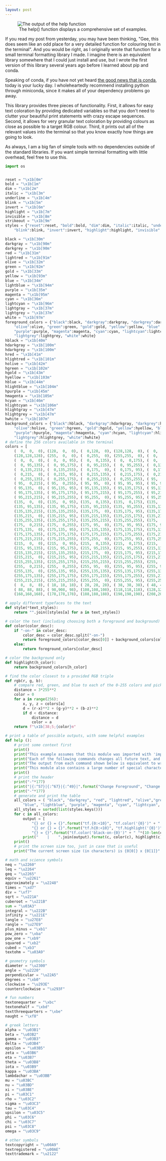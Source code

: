 ```yaml
---
layout: post
---
```


<figure>
  <img src="https://albatroxx.github.io/images/terminal_formatting.png" alt="The output of the help function"/>
  <figcaption style="text-align:center;">The help() function displays a comprehensive set of examples.</figcaption>
</figure>

If you read my post from yesterday, you may have been thinking, "Gee, this does seem like an odd place for a very detailed function for colouring text in the terminal". And you would be right, as I originally wrote that function for a small terminal formatting library I made. I imagine there is an equivalent library somewhere that I could just install and use, but I wrote the first version of this library several years ago before I learned about pip and conda.

Speaking of conda, if you have not yet heard [the good news that is conda](https://docs.conda.io/en/latest/miniconda.html), today is your lucky day. I wholeheartedly recommend installing python through miniconda, since it makes all of your dependency problems go away.

This library provides three pieces of functionality. First, it allows for easy text coloration by providing dedicated variables so that you don't need to clutter your beautiful print statements with crazy escape sequences. Second, it allows for very granular text coloration by providing colours as close as possible to a target RGB colour. Third, it prints out all of the relevant values into the terminal so that you know exactly how things are going to look.

As always, I am a big fan of simple tools with no dependencies outside of the standard libraries. If you want simple terminal formatting with little overhead, feel free to use this.

```python
import os


reset = "\x1b[0m"
bold = "\x1b[1m"
dim = "\x1b[2m"
italic = "\x1b[3m"
underline = "\x1b[4m"
blink = "\x1b[5m"
invert = "\x1b[6m"
highlight = "\x1b[7m"
invisible = "\x1b[8m"
strikeout = "\x1b[9m"
styles = {"reset":reset, "bold":bold, "dim":dim, "italic":italic, "underline":underline,
	"blink":blink, "invert":invert, "highlight":highlight, "invisible":invisible, "strikeout":strikeout}

black = "\x1b[30m"
darkgray = "\x1b[90m"
darkgrey = "\x1b[90m"
red = "\x1b[31m"
lightred = "\x1b[91m"
olive = "\x1b[32m"
green = "\x1b[92m"
gold = "\x1b[33m"
yellow = "\x1b[93m"
blue = "\x1b[34m"
lightblue = "\x1b[94m"
purple = "\x1b[35m"
magenta = "\x1b[95m"
cyan = "\x1b[36m"
lightcyan = "\x1b[96m"
lightgray = "\x1b[37m"
lightgrey = "\x1b[37m"
white = "\x1b[97m"
foreground_colors = {"black":black, "darkgray":darkgray, "darkgrey":darkgrey, "red":red, "lightred":lightred,
	"olive":olive, "green":green, "gold":gold, "yellow":yellow, "blue":blue, "lightblue":lightblue,
	"purple":purple, "magenta":magenta, "cyan":cyan, "lightcyan":lightcyan, "lightgray":lightgray,
	"lightgrey":lightgrey, "white":white}
hblack = "\x1b[40m"
hdarkgray = "\x1b[100m"
hdarkgrey = "\x1b[100m"
hred = "\x1b[41m"
hlightred = "\x1b[101m"
holive = "\x1b[42m"
hgreen = "\x1b[102m"
hgold = "\x1b[43m"
hyellow = "\x1b[103m"
hblue = "\x1b[44m"
hlightblue = "\x1b[104m"
hpurple = "\x1b[45m"
hmagenta = "\x1b[105m"
hcyan = "\x1b[46m"
hlightcyan = "\x1b[106m"
hlightgray = "\x1b[47m"
hlightgrey = "\x1b[47m"
hwhite = "\x1b[107m"
background_colors = {"black":hblack, "darkgray":hdarkgray, "darkgrey":hdarkgrey, "red":hred, "lightred":hlightred,
	"olive":holive, "green":hgreen, "gold":hgold, "yellow":hyellow, "blue":hblue, "lightblue":hlightblue,
	"purple":hpurple, "magenta":hmagenta, "cyan":hcyan, "lightcyan":hlightcyan, "lightgray":hlightgray,
	"lightgrey":hlightgrey, "white":hwhite}
# define the 256 colors available in the terminal
colors = [
	(  0,  0,  0), (128,  0,  0), (  0,128,  0), (128,128,  0), (  0,  0,128), (128,  0,128), (  0,128,128), (192,192,192),
	(128,128,128), (255,  0,  0), (  0,255,  0), (255,255,  0), (  0,  0,255), (255,  0,255), (  0,255,255), (255,255,255),
	(  0,  0,  0), (  0,  0, 95), (  0,  0,135), (  0,  0,175), (  0,  0,215), (  0,  0,255), (  0, 95,  0), (  0, 95, 95),
	(  0, 95,135), (  0, 95,175), (  0, 95,215), (  0, 95,255), (  0,135,  0), (  0,135, 95), (  0,135,135), (  0,135,175),
	(  0,135,215), (  0,135,255), (  0,175,  0), (  0,175, 95), (  0,175,135), (  0,175,175), (  0,175,215), (  0,175,255),
	(  0,215,  0), (  0,215, 95), (  0,215,135), (  0,215,175), (  0,215,215), (  0,215,255), (  0,255,  0), (  0,255, 95),
	(  0,255,135), (  0,255,175), (  0,255,215), (  0,255,255), ( 95,  0,  0), ( 95,  0, 95), ( 95,  0,135), ( 95,  0,175),
	( 95,  0,215), ( 95,  0,255), ( 95, 95,  0), ( 95, 95, 95), ( 95, 95,135), ( 95, 95,175), ( 95, 95,215), ( 95, 95,255),
	( 95,135,  0), ( 95,135, 95), ( 95,135,135), ( 95,135,175), ( 95,135,215), ( 95,135,255), ( 95,175,  0), ( 95,175, 95),
	( 95,175,135), ( 95,175,175), ( 95,175,215), ( 95,175,255), ( 95,215,  0), ( 95,215, 95), ( 95,215,135), ( 95,215,175),
	( 95,215,215), ( 95,215,255), ( 95,255,  0), ( 95,255, 95), ( 95,255,135), ( 95,255,175), ( 95,255,215), ( 95,255,255),
	(135,  0,  0), (135,  0, 95), (135,  0,135), (135,  0,175), (135,  0,215), (135,  0,255), (135, 95,  0), (135, 95, 95),
	(135, 95,135), (135, 95,175), (135, 95,215), (135, 95,255), (135,135,  0), (135,135, 95), (135,135,135), (135,135,175),
	(135,135,215), (135,135,255), (135,175,  0), (135,175, 95), (135,175,135), (135,175,175), (135,175,215), (135,175,255),
	(135,215,  0), (135,215, 95), (135,215,135), (135,215,175), (135,215,215), (135,215,255), (135,255,  0), (135,255, 95),
	(135,255,135), (135,255,175), (135,255,215), (135,255,255), (175,  0,  0), (175,  0, 95), (175,  0,135), (175,  0,175),
	(175,  0,215), (175,  0,255), (175, 95,  0), (175, 95, 95), (175, 95,135), (175, 95,175), (175, 95,215), (175, 95,255),
	(175,135,  0), (175,135, 95), (175,135,135), (175,135,175), (175,135,215), (175,135,255), (175,175,  0), (175,175, 95),
	(175,175,135), (175,175,175), (175,175,215), (175,175,255), (175,215,  0), (175,215, 95), (175,215,135), (175,215,175),
	(175,215,215), (175,215,255), (175,255,  0), (175,255, 95), (175,255,135), (175,255,175), (175,255,215), (175,255,255),
	(215,  0,  0), (215,  0, 95), (215,  0,135), (215,  0,175), (215,  0,215), (215,  0,255), (215, 95,  0), (215, 95, 95),
	(215, 95,135), (215, 95,175), (215, 95,215), (215, 95,255), (215,135,  0), (215,135, 95), (215,135,135), (215,135,175),
	(215,135,215), (215,135,255), (215,175,  0), (215,175, 95), (215,175,135), (215,175,175), (215,175,215), (215,175,255),
	(215,215,  0), (215,215, 95), (215,215,135), (215,215,175), (215,215,215), (215,215,255), (215,255,  0), (215,255, 95),
	(215,255,135), (215,255,175), (215,255,215), (215,255,255), (255,  0,  0), (255,  0, 95), (255,  0,135), (255,  0,175),
	(255,  0,215), (255,  0,255), (255, 95,  0), (255, 95, 95), (255, 95,135), (255, 95,175), (255, 95,215), (255, 95,255),
	(255,135,  0), (255,135, 95), (255,135,135), (255,135,175), (255,135,215), (255,135,255), (255,175,  0), (255,175, 95),
	(255,175,135), (255,175,175), (255,175,215), (255,175,255), (255,215,  0), (255,215, 95), (255,215,135), (255,215,175),
	(255,215,215), (255,215,255), (255,255,  0), (255,255, 95), (255,255,135), (255,255,175), (255,255,215), (255,255,255),
	(  8,  8,  8), ( 18, 18, 18), ( 28, 28, 28), ( 38, 38, 38), ( 48, 48, 48), ( 58, 58, 58), ( 68, 68, 68), ( 79, 79, 79),
	( 88, 88, 88), ( 98,908, 98), (108,108,108), (118,118,118), (128,128,128), (138,138,138), (148,148,148), (159,159,159),
	(168,168,168), (178,178,178), (188,188,188), (198,198,198), (208,208,208), (218,218,218), (244,244,244), (255,255,255)]

# apply different typefaces to the text
def style(*text_styles):
	return "".join([styles[a] for a in text_styles])

# color the text (including choosing both a foreground and background)
def color(color_desc):
	if "-on-" in color_desc:
		color_desc = color_desc.split("-on-")
		return foreground_colors[color_desc[0]] + background_colors[color_desc[1]]
	else:
		return foreground_colors[color_desc]

# color the background only
def highlight(h_color):
	return background_colors[h_color]

# find the color closest to a provided RGB triple
def rgb(r, g, b):
	# compare red, green, and blue to each of the 0-255 colors and pick the closest one
	distance = 3*255**2
	color = 0
	for a in range(256):
		x, y, z = colors[a]
		d = (r-x)**2 + (g-y)**2 + (b-z)**2
		if d < distance:
			distance = d
			color = a
	return f"\x1b[38;5;{color}m"

# print a table of possible outputs, with some helpful examples
def help ():
	# print some context first
	print()
	print("This example assumes that this module was imported with 'import terminal_formatting as tf'")
	print("Each of the following commands changes all future text, and evaluates to a string.")
	print("The output from each command shown below is equivalent to writing \"<command> + 'Hello World!' + tf.reset\"")
	print("This module also contains a large number of special characters, including common symbols and the greek (lowercase) alphabet.")
	print()
	# print the header
	print("-"*177)
	print("|{:^57}|{:^67}|{:^49}|".format("Change Foreground", "Change Background", "Change Both"))
	print("-"*177)
	# generate and print the table
	all_colors = ( "black", "darkgrey", "red", "lightred", "olive","green", "gold", "yellow",
		"blue", "lightblue", "purple", "magenta", "cyan", "lightcyan", "lightgrey", "white")
	all_styles = sorted(list(styles.keys()))
	for c in all_colors:
		output = [
			"{} or {} = {}".format("tf.{0:<10}", "tf.color('{0}')" + " "*(10-len(c)), "{1}{4}"),
			"{} or {} = {}".format("tf.h{0:<10}", "tf.highlight('{0}')" + " "*(10-len(c)), "{2}{4}"),
			"{} = {}".format("tf.color('black-on-{0}')" + " "*(10-len(c)), "{3}{4}")]
		print("    |    ".join(output).format(c, color(c), highlight(c), color("black-on-"+c), "Hello World!" + reset))
	print()
	# print the screen size too, just in case that is useful
	print("The current screen size (in characters) is {0[0]} x {0[1]}".format(os.popen('stty size', 'r').read().split()))

# math and science symbols
neq = "\u2260"
leq = "\u2264"
geq = "\u2265"
equiv = "\u2261"
approximately = "\u2248"
times = "\xd7"
div = "\xf7"
sqrt = "\u221A"
cuberoot = "\u221B"
sum = "\u03A3"
integral = "\u222B"
infinity = "\u221E"
langle = "\u27E8"
rangle = "\u27E9"
plus_minus = "\xb1"
pow_zero = "\xba"
pow_one = "\xb9"
squared = "\xb2"
cubed = "\xb3"
textohm = "\u03A9"

# geometry symbols
diameter = "\u2300"
angle = "\u2220"
perpendicular = "\u22A5"
degrees = "\xb0"
clockwise = "\u293E"
counterclockwise = "\u293F"

# fun numbers
textonequarter = "\xbc"
textonehalf = "\xbd"
textthreequarters = "\xbe"
naught = "\xf8"

# greek letters
alpha = "\u03B1"
beta = "\u03B2"
gamma = "\u03B3"
delta = "\u03B4"
epsilon = "\u03B5"
zeta = "\u03B6"
eta = "\u03B7"
theta = "\u03B8"
iota = "\u03B9"
kappa = "\u03BA"
lambdachar = "\u03BB"
mu = "\u03BC"
nu = "\u03BD"
xi = "\u03BE"
pi = "\u03C1"
rho = "\u03C2"
sigma = "\u03C3"
tau = "\u03C4"
upsilon = "\u03C5"
phi = "\u03C6"
chi = "\u03C7"
psi = "\u03C8"
omega = "\u03C9"

# other symbols
textcopyright = "\u00A9"
textregistered = "\u00AE"
texttrademark = "\u2122"
```
